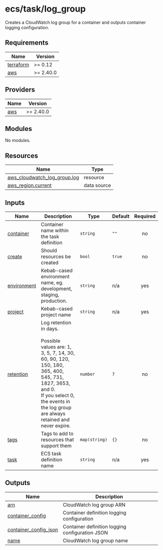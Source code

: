 # ecs/task/log_group

Creates a CloudWatch log group for a container and outputs container logging configuration.

<!-- BEGIN_TF_DOCS -->
## Requirements

| Name | Version |
|------|---------|
| <a name="requirement_terraform"></a> [terraform](#requirement\_terraform) | >= 0.12 |
| <a name="requirement_aws"></a> [aws](#requirement\_aws) | >= 2.40.0 |

## Providers

| Name | Version |
|------|---------|
| <a name="provider_aws"></a> [aws](#provider\_aws) | >= 2.40.0 |

## Modules

No modules.

## Resources

| Name | Type |
|------|------|
| [aws_cloudwatch_log_group.log](https://registry.terraform.io/providers/hashicorp/aws/latest/docs/resources/cloudwatch_log_group) | resource |
| [aws_region.current](https://registry.terraform.io/providers/hashicorp/aws/latest/docs/data-sources/region) | data source |

## Inputs

| Name | Description | Type | Default | Required |
|------|-------------|------|---------|:--------:|
| <a name="input_container"></a> [container](#input\_container) | Container name within the task definition | `string` | `""` | no |
| <a name="input_create"></a> [create](#input\_create) | Should resources be created | `bool` | `true` | no |
| <a name="input_environment"></a> [environment](#input\_environment) | Kebab-cased environment name, eg. development, staging, production. | `string` | n/a | yes |
| <a name="input_project"></a> [project](#input\_project) | Kebab-cased project name | `string` | n/a | yes |
| <a name="input_retention"></a> [retention](#input\_retention) | Log retention in days.<br><br>    Possible values are: 1, 3, 5, 7, 14, 30, 60, 90, 120, 150, 180, 365, 400, 545, 731, 1827, 3653, and 0.<br>    If you select 0, the events in the log group are always retained and never expire. | `number` | `7` | no |
| <a name="input_tags"></a> [tags](#input\_tags) | Tags to add to resources that support them | `map(string)` | `{}` | no |
| <a name="input_task"></a> [task](#input\_task) | ECS task definition name | `string` | n/a | yes |

## Outputs

| Name | Description |
|------|-------------|
| <a name="output_arn"></a> [arn](#output\_arn) | CloudWatch log group ARN |
| <a name="output_container_config"></a> [container\_config](#output\_container\_config) | Container definition logging configuration |
| <a name="output_container_config_json"></a> [container\_config\_json](#output\_container\_config\_json) | Container definition logging configuration JSON |
| <a name="output_name"></a> [name](#output\_name) | CloudWatch log group name |
<!-- END_TF_DOCS -->
